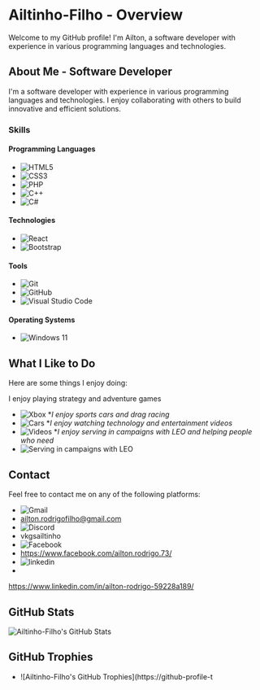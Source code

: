 # Ailtinho-Filho - Overview

Welcome to my GitHub profile! I'm Ailton, a software developer with experience in various programming languages and technologies.

## About Me - Software Developer

I'm a software developer with experience in various programming languages and technologies. I enjoy collaborating with others to build innovative and efficient solutions.

### Skills

#### Programming Languages

* ![HTML5](https://img.shields.io/badge/HTML5-E34F26?style=for-the-badge&logo=html5&logoColor=white)
* ![CSS3](https://img.shields.io/badge/CSS3-1572B6?style=for-the-badge&logo=css3&logoColor=white)
* ![PHP](https://img.shields.io/badge/PHP-777BB4?style=for-the-badge&logo=php&logoColor=white)
* ![C++](https://img.shields.io/badge/C%2B%2B-00599C?style=for-the-badge&logo=c%2B%2B&logoColor=white)
* ![C#](https://img.shields.io/badge/C%23-239120?style=for-the-badge&logo=csharp&logoColor=white)

#### Technologies

* ![React](https://img.shields.io/badge/React-20232A?style=for-the-badge&logo=react&logoColor=61DAFB)
* ![Bootstrap](https://img.shields.io/badge/Bootstrap-563D7C?style=for-the-badge&logo=bootstrap&logoColor=white)

#### Tools

* ![Git](https://img.shields.io/badge/Git-F05032?style=for-the-badge&logo=git&logoColor=white)
* ![GitHub](https://img.shields.io/badge/GitHub-181717?style=for-the-badge&logo=github&logoColor=white)
* ![Visual Studio Code](https://img.shields.io/badge/Visual%20Studio%20Code-007ACC?style=for-the-badge&logo=visual-studio-code&logoColor=white)

#### Operating Systems

* ![Windows 11](https://img.shields.io/badge/Windows_11-0078d4?style=for-the-badge&logo=windows-11&logoColor=white)

## What I Like to Do

Here are some things I enjoy doing:

I enjoy playing strategy and adventure games
* ![Xbox](https://img.shields.io/badge/Xbox-107C10?style=for-the-badge&logo=xbox&logoColor=white)
**I enjoy sports cars and drag racing*
* ![Cars](https://img.shields.io/badge/Cars-007ACC?style=for-the-badge&logo=cars&logoColor=blue)
**I enjoy watching technology and entertainment videos*
* ![Videos](https://img.shields.io/badge/Videos-007ACC?style=for-the-badge&logo=videos&logoColor=purple)
**I enjoy serving in campaigns with LEO and helping people who need*
* ![Serving in campaigns with LEO](https://img.shields.io/badge/Serving%20in%20campaigns%20with%20LEO-007ACC?style=for-the-badge&logo=LEO&logoColor=black)

## Contact

Feel free to contact me on any of the following platforms:

* ![Gmail](https://img.shields.io/badge/Gmail-D14836?style=for-the-badge&logo=gmail&logoColor=white)
* 
  [ailton.rodrigofilho@gmail.com](mailto:ailton.rodrigofilho@gmail.com) 
* ![Discord](https://img.shields.io/badge/Discord-5865F2?style=for-the-badge&logo=discord&logoColor=white)
* 
  vkgsailtinho
* ![Facebook](https://img.shields.io/badge/Facebook-1877F2?style=for-the-badge&logo=facebook&logoColor=white)
* 
  https://www.facebook.com/ailton.rodrigo.73/
* ![linkedin](https://img.shields.io/badge/LinkedIn-0077B5?style=for-the-badge&logo=linkedin&logoColor=white)
*
 https://www.linkedin.com/in/ailton-rodrigo-59228a189/


## GitHub Stats

![Ailtinho-Filho's GitHub Stats](https://github-readme-stats.vercel.app/api?username=Ailtinho-Filho&show_icons=true&theme=radical)

## GitHub Trophies

* ![Ailtinho-Filho's GitHub Trophies](https://github-profile-t
